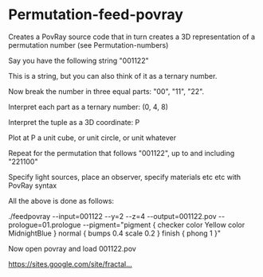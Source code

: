 # Permutation-feed-povray
Creates a PovRay source code that in turn creates a 3D representation of a permutation number (see Permutation-numbers) 

Say you have the following string "001122"

This is a string, but you can also think of it as a ternary number.

Now break the number in three equal parts: "00", "11", "22".

Interpret each part as a ternary number: (0, 4, 8)

Interpret the tuple as a 3D coordinate: P

Plot at P a unit cube, or unit circle, or unit whatever

Repeat for the permutation that follows "001122", up to and including "221100"

Specify light sources, place an observer, specify materials etc etc with PovRay syntax

All the above is done as follows:

./feedpovray --input=001122 --y=2 --z=4 --output=001122.pov --prologue=01.prologue --pigment="pigment { checker color Yellow color MidnightBlue } normal { bumps 0.4 scale 0.2 }  finish { phong 1 }"

Now open povray and load 001122.pov

https://sites.google.com/site/fractal…
